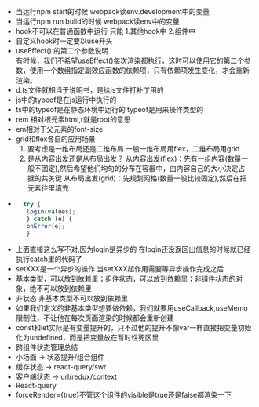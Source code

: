 - 当运行npm start的时候 webpack读env.development中的变量
- 当运行npm run build的时候 webpack读env中的变量
- hook不可以在普通函数中运行 只能 1.其他hook中 2.组件中
- 自定义hook时一定要以use开头
- useEffect() 的第二个参数说明  
  有时候，我们不希望useEffect()每次渲染都执行，这时可以使用它的第二个参数，使用一个数组指定副效应函数的依赖项，只有依赖项发生变化，才会重新渲染。
- d.ts文件就相当于说明书，是给js文件打补丁用的
- js中的typeof是在js运行中执行的
- ts中的typeof是在静态环境中运行的 typeof是用来操作类型的
- rem 相对根元素html,r就是root的意思
- em相对于父元素的font-size
- grid和flex各自的应用场景
  1. 要考虑是一维布局还是二维布局 一般一维布局用flex，二维布局用grid
  2. 是从内容出发还是从布局出发？ 从内容出发(flex)：先有一组内容(数量一般不固定),然后希望他们均匀的分布在容器中，由内容自己的大小决定占据的共关键 从布局出发(grid)：先规划网格(数量一般比较固定),然后在把元素往里填充
- ```js  
    try {
     login(values);
     } catch (e) {
     onError(e);
     }
- 上面直接这么写不对,因为login是异步的 在login还没返回出信息的时候就已经执行catch里的代码了
- setXXX是一个异步的操作 当setXXX起作用需要等异步操作完成之后
- 基本类型，可以放到依赖里；组件状态，可以放到依赖里；非组件状态的对象，绝不可以放到依赖里
- 非状态 非基本类型不可以放到依赖里
- 如果我们定义的非基本类型想要做依赖，我们就要用useCallback,useMemo限制住，不让他在每次页面渲染的时候都会重新创建
- const和let实际是有变量提升的，只不过他的提升不像var一样直接把变量初始化为undefined，而是把变量放在暂时性死区里
- 跨组件状态管理总结
- 小场面 -> 状态提升/组合组件
- 缓存状态 -> react-query/swr
- 客户端状态 -> url/redux/context
- React-query
- forceRender={true}不管这个组件的visible是true还是false都渲染一下